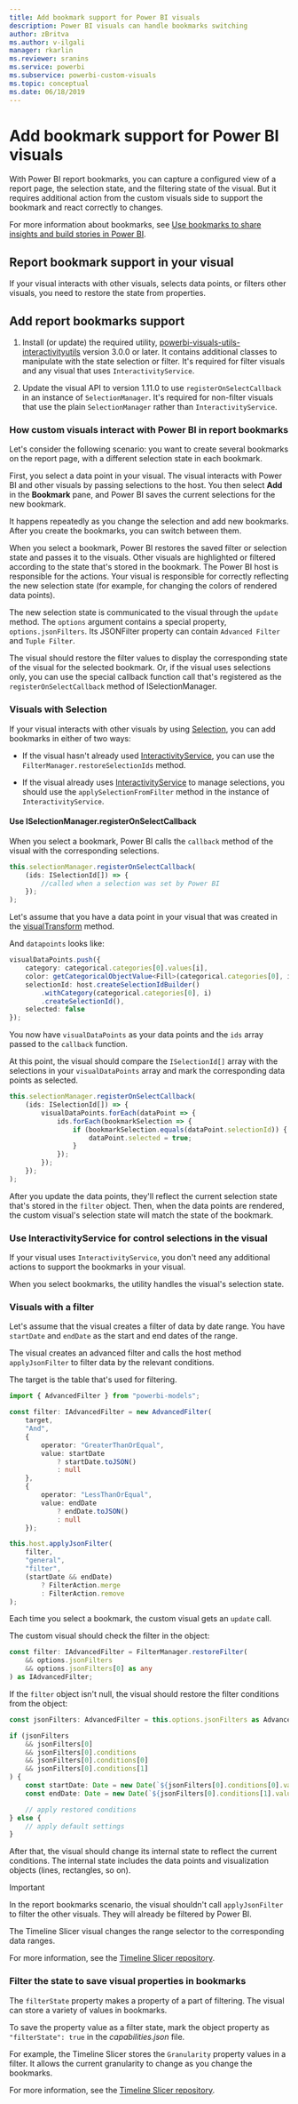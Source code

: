 ```yaml
---
title: Add bookmark support for Power BI visuals
description: Power BI visuals can handle bookmarks switching
author: zBritva
ms.author: v-ilgali
manager: rkarlin
ms.reviewer: sranins
ms.service: powerbi
ms.subservice: powerbi-custom-visuals
ms.topic: conceptual
ms.date: 06/18/2019
---
```


# Add bookmark support for Power BI visuals

With Power BI report bookmarks, you can capture a configured view of a report page, the selection state, and the filtering state of the visual. But it requires additional action from the custom visuals side to support the bookmark and react correctly to changes.

For more information about bookmarks, see [Use bookmarks to share insights and build stories in Power BI](https://docs.microsoft.com/power-bi/desktop-bookmarks).

## Report bookmark support in your visual

If your visual interacts with other visuals, selects data points, or filters other visuals, you need to restore the state from properties.

## Add report bookmarks support

1. Install (or update) the required utility, [powerbi-visuals-utils-interactivityutils](https://github.com/Microsoft/PowerBI-visuals-utils-interactivityutils/) version 3.0.0 or later. It contains additional classes to manipulate with the state selection or filter. It's required for filter visuals and any visual that uses `InteractivityService`.

2. Update the visual API to version 1.11.0 to use `registerOnSelectCallback` in an instance of `SelectionManager`. It's required for non-filter visuals that use the plain `SelectionManager` rather than `InteractivityService`.

### How custom visuals interact with Power BI in report bookmarks

Let's consider the following scenario: you want to create several bookmarks on the report page, with a different selection state in each bookmark.

First, you select a data point in your visual. The visual interacts with Power BI and other visuals by passing selections to the host. You then select **Add** in the **Bookmark** pane, and Power BI saves the current selections for the new bookmark.

It happens repeatedly as you change the selection and add new bookmarks. After you create the bookmarks, you can switch between them.

When you select a bookmark, Power BI restores the saved filter or selection state and passes it to the visuals. Other visuals are highlighted or filtered according to the state that's stored in the bookmark. The Power BI host is responsible for the actions. Your visual is responsible for correctly reflecting the new selection state (for example, for changing the colors of rendered data points).

The new selection state is communicated to the visual through the `update` method. The `options` argument contains a special property, `options.jsonFilters`. Its JSONFilter property can contain `Advanced Filter` and `Tuple Filter`.

The visual should restore the filter values to display the corresponding state of the visual for the selected bookmark. Or, if the visual uses selections only, you can use the special callback function call that's registered as the `registerOnSelectCallback` method of ISelectionManager.

### Visuals with Selection

If your visual interacts with other visuals by using [Selection](https://github.com/Microsoft/PowerBI-visuals/blob/master/Tutorial/Selection.md), you can add bookmarks in either of two ways:

* If the visual hasn't already used [InteractivityService](https://github.com/Microsoft/powerbi-visuals-utils-interactivityutils/blob/master/docs/api/interactivityService.md), you can use the `FilterManager.restoreSelectionIds` method.

* If the visual already uses [InteractivityService](https://github.com/Microsoft/powerbi-visuals-utils-interactivityutils/blob/master/docs/api/interactivityService.md) to manage selections, you should use the `applySelectionFromFilter` method in the instance of `InteractivityService`.

#### Use ISelectionManager.registerOnSelectCallback

When you select a bookmark, Power BI calls the `callback` method of the visual with the corresponding selections. 

```typescript
this.selectionManager.registerOnSelectCallback(
    (ids: ISelectionId[]) => {
        //called when a selection was set by Power BI
    });
);
```

Let's assume that you have a data point in your visual that was created in the [visualTransform](https://github.com/Microsoft/PowerBI-visuals-sampleBarChart/blob/master/src/barChart.ts#L74) method.

And `datapoints` looks like:

```typescript
visualDataPoints.push({
    category: categorical.categories[0].values[i],
    color: getCategoricalObjectValue<Fill>(categorical.categories[0], i, 'colorSelector', 'fill', defaultColor).solid.color,
    selectionId: host.createSelectionIdBuilder()
        .withCategory(categorical.categories[0], i)
        .createSelectionId(),
    selected: false
});
```

You now have `visualDataPoints` as your data points and the `ids` array passed to the `callback` function.

At this point, the visual should compare the `ISelectionId[]` array with the selections in your `visualDataPoints` array and mark the corresponding data points as selected.

```typescript
this.selectionManager.registerOnSelectCallback(
    (ids: ISelectionId[]) => {
        visualDataPoints.forEach(dataPoint => {
            ids.forEach(bookmarkSelection => {
                if (bookmarkSelection.equals(dataPoint.selectionId)) {
                    dataPoint.selected = true;
                }
            });
        });
    });
);
```

After you update the data points, they'll reflect the current selection state that's stored in the `filter` object. Then, when the data points are rendered, the custom visual's selection state will match the state of the bookmark.

### Use InteractivityService for control selections in the visual

If your visual uses `InteractivityService`, you don't need any additional actions to support the bookmarks in your visual.

When you select bookmarks, the utility handles the visual's selection state.

### Visuals with a filter

Let's assume that the visual creates a filter of data by date range. You have `startDate` and `endDate` as the start and end dates of the range.

The visual creates an advanced filter and calls the host method `applyJsonFilter` to filter data by the relevant conditions.

The target is the table that's used for filtering.

```typescript
import { AdvancedFilter } from "powerbi-models";

const filter: IAdvancedFilter = new AdvancedFilter(
    target,
    "And",
    {
        operator: "GreaterThanOrEqual",
        value: startDate
            ? startDate.toJSON()
            : null
    },
    {
        operator: "LessThanOrEqual",
        value: endDate
            ? endDate.toJSON()
            : null
    });

this.host.applyJsonFilter(
    filter,
    "general",
    "filter",
    (startDate && endDate)
        ? FilterAction.merge
        : FilterAction.remove
);
```

Each time you select a bookmark, the custom visual gets an `update` call.

The custom visual should check the filter in the object:

```typescript
const filter: IAdvancedFilter = FilterManager.restoreFilter(
    && options.jsonFilters
    && options.jsonFilters[0] as any
) as IAdvancedFilter;
```

If the `filter` object isn't null, the visual should restore the filter conditions from the object:

```typescript
const jsonFilters: AdvancedFilter = this.options.jsonFilters as AdvancedFilter[];

if (jsonFilters
    && jsonFilters[0]
    && jsonFilters[0].conditions
    && jsonFilters[0].conditions[0]
    && jsonFilters[0].conditions[1]
) {
    const startDate: Date = new Date(`${jsonFilters[0].conditions[0].value}`);
    const endDate: Date = new Date(`${jsonFilters[0].conditions[1].value}`);

    // apply restored conditions
} else {
    // apply default settings
}
```

After that, the visual should change its internal state to reflect the current conditions. The internal state includes the data points and visualization objects (lines, rectangles, so on).

> [!IMPORTANT]
> In the report bookmarks scenario, the visual shouldn't call `applyJsonFilter` to filter the other visuals. They will already be filtered by Power BI.

The Timeline Slicer visual changes the range selector to the corresponding data ranges.

For more information, see the [Timeline Slicer repository](https://github.com/Microsoft/powerbi-visuals-timeline/commit/606f1152f59f82b5b5a367ff3b117372d129e597?diff=unified#diff-b6ef9a9ac3a3225f8bd0de84bee0a0df).

### Filter the state to save visual properties in bookmarks

The `filterState` property makes a property of a part of filtering. The visual can store a variety of values in bookmarks.

To save the property value as a filter state, mark the object property as `"filterState": true` in the *capabilities.json* file.

For example, the Timeline Slicer stores the `Granularity` property values in a filter. It allows the current granularity to change as you change the bookmarks.

For more information, see the [Timeline Slicer repository](https://github.com/microsoft/powerbi-visuals-timeline/commit/8b7d82dd23cd2bd71817f1bc5d1e1732347a185e#diff-290828b604cfa62f1cb310f2e90c52fdR334).
